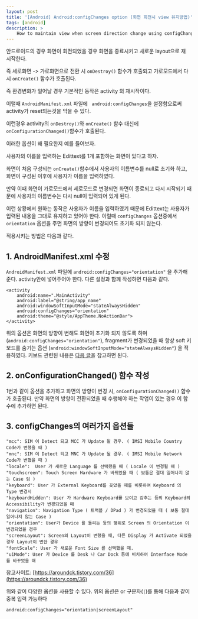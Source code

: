 ```yaml
---
layout: post
title: '[Android] Android:configChanges option (화면 회전시 view 유지방법)'
tags: [android]
description: >
    How to maintain view when screen direction change using configChanges option
---
```


안드로이드의 경우 화면이 회전되었을 경우 화면을 종료시키고 새로운 layout으로 재 시작한다. 

즉 세로화면 -> 가로화면으로 전환 시  `onDestroy()` 함수가 호출되고 가로모드에서 다시 `onCreate()` 함수가 호출된다.

즉 환경변화가 일어날 경우 기본적인 동작은 activity 의 재시작이다.

이럴때 `AndroidManifest.xml` 파일에 ` android:configChanges`을 설정함으로써 activity가 reset되는것을 막을 수 있다.

이런경우 activity의 `onDestroy()`와 `onCreate()` 함수 대신에 `onConfigurationChanged()`함수가 호출된다.

이러한 옵션이 왜 필요한지 예를 들어보자.

사용자의 이름을 입력하는 Edittext를 1개 포함하는 화면이 있다고 하자.

화면이 처음 구성되는 `onCreate()`함수에서 사용자의 이름변수를 null로 초기화 하고, 화면이 구성된 이후에 사용자가 이름을 입력하였다. 

만약 이때 화면이 가로모드에서 세로모드로 변경되면 화면이 종료되고 다시 시작되기 때문에 사용자의 이름변수는 다시 null이 입력되어 있게 된다. 

이런 상황에서 원하는 동작은 사용자가 이름을 입력하였기 때문에 Edittext는 사용자가 입력된 내용을 그대로 유지하고 있어야 한다. 이럴때 `configChanges` 옵션중에서 `orientation` 옵션을 주면 화면의 방향이 변경되어도 초기화 되지 않는다.

적용시키는 방법은 다음과 같다.

## 1. AndroidManifest.xml 수정
 
 `AndroidManifest.xml` 파일에 `android:configChanges="orientation"` 을 추가해준다. activity안에 넣어주어야 한다. 다른 설정과 함께 작성하면 다음과 같다. 
 
 ```
 <activity
     android:name=".MainActivity"
     android:label="@string/app_name"
     android:windowSoftInputMode="stateAlwaysHidden"
     android:configChanges="orientation"
     android:theme="@style/AppTheme.NoActionBar">
 </activity>
 ```

위의 옵션은 화면의 방향이 변해도 화면이 초기화 되지 않도록 하며 (`android:configChanges="orientation"`), fragment가 변경되었을 때 항상 soft 키보드를 숨기는 옵션 (`android:windowSoftInputMode="stateAlwaysHidden"`) 을 적용하였다. 키보드 관련된 내용은 [다음 글](http://jinyongjeong.github.io/2018/09/30/softkeyboard_hide/)을 참고하면 된다.

## 2. onConfigurationChanged() 함수 작성

1번과 같이 옵션을 추가하고 화면의 방향이 변경 시, `onConfigurationChanged()` 함수가 호출된다. 만약 화면의 방향이 전환되었을 때 수행해야 하는 작업이 있는 경우 이 함수에 추가하면 된다. 

## 3. configChanges의 여러가지 옵션들

```
"mcc": SIM 이 Detect 되고 MCC 가 Update 될 경우. ( IMSI Mobile Country Code가 변했을 때 )   
"mnc": SIM 이 Detect 되고 MNC 가 Update 될 경우. ( IMSI Mobile Network Code가 변했을 때 )
"locale":  User 가 새로운 Language 를 선택했을 때 ( Locale 이 변경될 때 )
"touchscreen": Touch Screen Hardware 가 바뀌었을 때 ( 보통은 절대 일어나지 않는 Case 임 )   
"keyboard": User 가 External Keyboard를 꽂았을 때를 비롯하여 Keyboard 의 Type 변경시
"keyboardHidden": User 가 Hardware Keyboard를 보이고 감추는 등의 Keyboard의 Accessibility가 변경되었을 때   
"navigation": Navigation Type ( 트랙볼 / DPad ) 가 변경되었을 때 ( 보통 절대 일어나지 않는 Case )
"orientation": User가 Device 를 돌리는 등의 행위로 Screen 의 Orientation 이 변경되었을 경우
"screenLayout": Screen의 Layout이 변했을 때, 다른 Display 가 Activate 되었을 경우 Layout이 변한 경우 
"fontScale": User 가 새로운 Font Size 를 선택했을 때.
"uiMode": User 가 Device 를 Desk 나 Car Dock 등에 비치하여 Interface Mode 를 바꾸었을 때
```

참고사이트: [https://aroundck.tistory.com/36](https://aroundck.tistory.com/36)

위와 같이 다양한 옵션을 사용할 수 있다. 위의 옵션은 or 구분자(`|`)를 통해 다음과 같이 중복 입력 가능하다 

```
android:configChanges="orientation|screenLayout"
```
